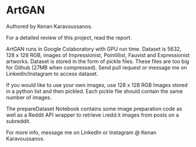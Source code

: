 # ArtGAN

Authored by Kenan Karavoussanos.

For a detailed review of this project, read the report.

ArtGAN runs in Google Colaboratory with GPU run time.
Dataset is 5632, 128 x 128 RGB, images of Impressionist, Pointillist, Fauvist and Expressionist artworks.
Dataset is stored in the form of pickle files. These files are too big for Github (27MB when compressed).
Send pull request or message me on LinkedIn/Instagram to access dataset.

If you would like to use your own images, use 128 x 128 RGB Images stored in a python list and then pickled. Each pickle file should contain the same number of images. 

The prepareDataset Notebook contains some image preparation code as well as a Reddit API wrapper to retrieve i.redd.it images from posts on a subreddit.

For more info, message me on LinkedIn or Instagram @ Kenan Karavoussanos.

